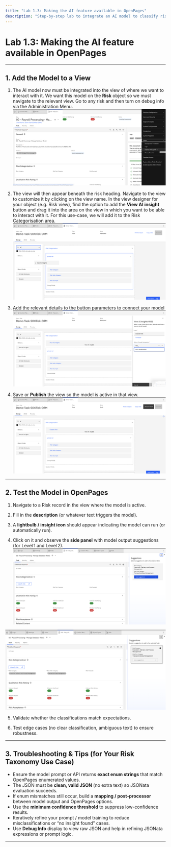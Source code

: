 ```yaml
---
title: "Lab 1.3: Making the AI feature available in OpenPages"
description: "Step‑by‑step lab to integrate an AI model to classify risk descriptions into Basel II taxonomy in OpenPages using Custom Machine Learning Models"
---
```


# Lab 1.3: Making the AI feature available in OpenPages

---

## 1. Add the Model to a View

1. The AI model now must be integrated into the view of where we want to interact with it. We want this model on the **Risk** object so we must navigate to the relevant view. Go to any risk and then turn on debug info via the Administration Menu.  
![20_display_debug_info](images/20_display_debug_info.png)

2. The view will then appear beneath the risk heading. Navigate to the view to customize it by clicking on the view name. In the view designer for your object (e.g. Risk view), find the option to add the **View AI insight** button and drag it into the area on the view in which you want to be able to interact with it. For this use-case, we will add it to the Risk Categorisation area. 
![21_finding_view_ai_insights](images/21_finding_view_ai_insights.png) 

3. Add the relevant details to the button parameters to connect your model 
![22_ai_button_name_and_model](images/22_ai_button_name_and_model.png)
 
4. Save or **Publish** the view so the model is active in that view.
![23_ai_insight_added_to_view](images/23_ai_insight_added_to_view.png)

---

## 2. Test the Model in OpenPages

1. Navigate to a Risk record in the view where the model is active. 

2. Fill in the **description** (or whatever text triggers the model).  

3. A **lightbulb / insight icon** should appear indicating the model can run (or automatically run). 

4. Click on it and observe the **side panel** with model output suggestions (for Level 1 and Level 2).  
![24_classify_risk_added_to_view](images/24_classify_risk_added_to_view.png) 

![25_classify_risk_ai_insight](images/25_classify_risk_ai_insight.png)

5. Validate whether the classifications match expectations.  

6. Test edge cases (no clear classification, ambiguous text) to ensure robustness.  

---

## 3. Troubleshooting & Tips (for Your Risk Taxonomy Use Case)

- Ensure the model prompt or API returns **exact enum strings** that match OpenPages enumerated values.  
- The JSON must be **clean, valid JSON** (no extra text) so JSONata evaluation succeeds.  
- If enum mismatches still occur, build a **mapping / post‑processor** between model output and OpenPages options.  
- Use the **minimum confidence threshold** to suppress low-confidence results.  
- Iteratively refine your prompt / model training to reduce misclassifications or “no insight found” cases.  
- Use **Debug Info** display to view raw JSON and help in refining JSONata expressions or prompt logic.

---